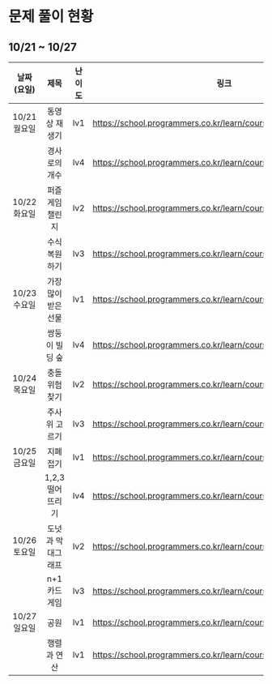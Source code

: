 # 문제 풀이 현황

##  10/21 ~ 10/27 

|날짜(요일)|제목|난이도|링크|김태경|김민채|
|:---:|:---:|:---:|---|:---:|:---:|
|10/21 월요일|동영상 재생기|lv1|https://school.programmers.co.kr/learn/courses/30/lessons/340213|O||
||경사로의 개수|lv4|https://school.programmers.co.kr/learn/courses/30/lessons/214290|||
|10/22 화요일|퍼즐게임 챌린지|lv2|https://school.programmers.co.kr/learn/courses/30/lessons/340212|||
||수식 복원하기|lv3|https://school.programmers.co.kr/learn/courses/30/lessons/340210|||
|10/23 수요일|가장 많이 받은 선물|lv1|https://school.programmers.co.kr/learn/courses/30/lessons/258712|||
||쌍둥이 빌딩 숲|lv4|https://school.programmers.co.kr/learn/courses/30/lessons/140105|||
|10/24 목요일|충돌위험 찾기|lv2|https://school.programmers.co.kr/learn/courses/30/lessons/340211|||
||주사위 고르기|lv3|https://school.programmers.co.kr/learn/courses/30/lessons/258709|||
|10/25 금요일|지폐 접기|lv1|https://school.programmers.co.kr/learn/courses/30/lessons/340199|||
||1,2,3 떨어뜨리기|lv4|https://school.programmers.co.kr/learn/courses/30/lessons/150364|||
|10/26 토요일|도넛과 막대그래프|lv2|https://school.programmers.co.kr/learn/courses/30/lessons/258711|||
||n+1 카드게임|lv3|https://school.programmers.co.kr/learn/courses/30/lessons/258707|||
|10/27 일요일|공원|lv1|https://school.programmers.co.kr/learn/courses/30/lessons/340198|||
||행렬과 연산|lv1|https://school.programmers.co.kr/learn/courses/30/lessons/118670|||
